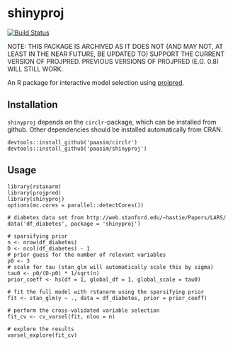 # shinyproj

[![Build Status](https://travis-ci.org/paasim/shinyproj.svg?branch=development)](https://travis-ci.org/paasim/shinyproj)

NOTE: THIS PACKAGE IS ARCHIVED AS IT DOES NOT (AND MAY NOT, AT LEAST IN THE NEAR FUTURE, BE UPDATED TO) SUPPORT THE CURRENT VERSION OF PROJPRED. PREVIOUS VERSIONS OF PROJPRED (E.G. 0.8) WILL STILL WORK.

An R package for interactive model selection using [projpred][].

Installation
------------
`shinyproj` depends on the `circlr`-package, which can be installed from github. Other dependencies should be installed automatically from CRAN.

    devtools::install_github('paasim/circlr')
    devtools::install_github('paasim/shinyproj')


Usage
-----

    library(rstanarm)
    library(projpred)
    library(shinyproj)
    options(mc.cores = parallel::detectCores())
    
    # diabetes data set from http://web.stanford.edu/~hastie/Papers/LARS/
    data('df_diabetes', package = 'shinyproj')
    
    # sparsifying prior
    n <- nrow(df_diabetes)
    D <- ncol(df_diabetes) - 1
    # prior guess for the number of relevant variables
    p0 <- 3
    # scale for tau (stan_glm will automatically scale this by sigma)
    tau0 <- p0/(D-p0) * 1/sqrt(n)
    prior_coeff <- hs(df = 1, global_df = 1, global_scale = tau0)
    
    # fit the full model with rstanarm using the sparsifying prior
    fit <- stan_glm(y ~ ., data = df_diabetes, prior = prior_coeff)

    # perform the cross-validated variable selection
    fit_cv <- cv_varsel(fit, nloo = n)

    # explore the results
    varsel_explore(fit_cv)



[projpred]:  https://github.com/stan-dev/projpred

